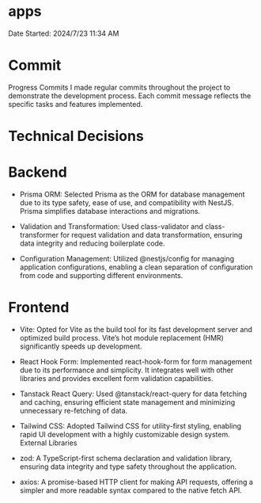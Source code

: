 # apps

Date Started: 2024/7/23 11:34 AM

#  Commit

Progress Commits
I made regular commits throughout the project to demonstrate the development process. Each commit message reflects the specific tasks and features implemented.


# Technical Decisions


# Backend

* Prisma ORM: Selected Prisma as the ORM for database management due to its type safety, ease of use, and compatibility with NestJS. Prisma simplifies database interactions and migrations.

* Validation and Transformation: Used class-validator and class-transformer for request validation and data transformation, ensuring data integrity and reducing boilerplate code.

* Configuration Management: Utilized @nestjs/config for managing application configurations, enabling a clean separation of configuration from code and supporting different environments.


# Frontend

* Vite: Opted for Vite as the build tool for its fast development server and optimized build process. Vite’s hot module replacement (HMR) significantly speeds up development.

* React Hook Form: Implemented react-hook-form for form management due to its performance and simplicity. It integrates well with other libraries and provides excellent form validation capabilities.

* Tanstack React Query: Used @tanstack/react-query for data fetching and caching, ensuring efficient state management and minimizing unnecessary re-fetching of data.

* Tailwind CSS: Adopted Tailwind CSS for utility-first styling, enabling rapid UI development with a highly customizable design system.
External Libraries

* zod: A TypeScript-first schema declaration and validation library, ensuring data integrity and type safety throughout the application.

* axios: A promise-based HTTP client for making API requests, offering a simpler and more readable syntax compared to the native fetch API.





